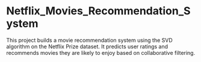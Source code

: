 # Netflix_Movies_Recommendation_System
This project builds a movie recommendation system using the SVD algorithm on the Netflix Prize dataset. It predicts user ratings and recommends movies they are likely to enjoy based on collaborative filtering.
